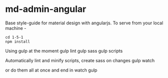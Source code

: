 # md-admin-angular

Base style-guide for material design with angularjs. To serve from your local machine -

    cd 1-5-1
    npm install
    
Using gulp at the moment
    gulp lint
    gulp sass
    gulp scripts
    
Automatically lint and minify scripts, create sass on changes
    gulp watch
    
or do them all at once and end in watch
    gulp
